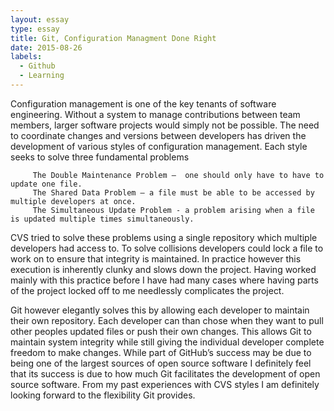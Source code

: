 ```yaml
---
layout: essay
type: essay
title: Git, Configuration Managment Done Right
date: 2015-08-26
labels:
  - Github
  - Learning
---
```



Configuration management is one of the key tenants of software engineering. Without a system to manage contributions between team members, larger software projects would simply not be possible. The need to coordinate changes and versions between developers has driven the development of various styles of configuration management.  Each style seeks to solve three fundamental problems

         The Double Maintenance Problem –  one should only have to have to update one file.
         The Shared Data Problem – a file must be able to be accessed by multiple developers at once.
         The Simultaneous Update Problem - a problem arising when a file is updated multiple times simultaneously.
	
CVS tried to solve these problems using a single repository which multiple developers had access to. To solve collisions developers could lock a file to work on to ensure that integrity is maintained. In practice however this execution is inherently clunky and slows down the project. Having worked mainly with this practice before I have had many cases where having parts of the project locked off to me needlessly complicates the project.

Git however elegantly solves this by allowing each developer to maintain their own repository. Each developer can than chose when they want to pull other peoples updated files or push their own changes. This allows Git to maintain system integrity while still giving the individual developer complete freedom to make changes. While part of GitHub’s success may be due to being one of the largest sources of open source software I definitely feel that its success is due to how much Git facilitates the development of open source software. From my past experiences with CVS styles I am definitely looking forward to the flexibility Git provides.


